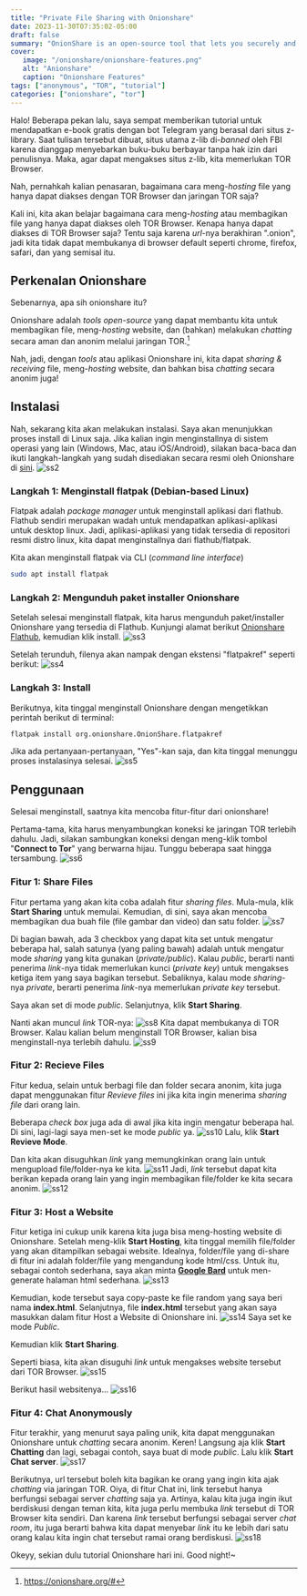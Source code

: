 ```yaml
---
title: "Private File Sharing with Onionshare"
date: 2023-11-30T07:35:02-05:00
draft: false
summary: "OnionShare is an open-source tool that lets you securely and anonymously share files, host websites, and chat with friends using the Tor network."
cover:
   image: "/onionshare/onionshare-features.png"
   alt: "Anionshare"
   caption: "Onionshare Features"
tags: ["anonymous", "TOR", "tutorial"]
categories: ["onionshare", "tor"]
---
```


Halo!
Beberapa pekan lalu, saya sempat memberikan tutorial untuk mendapatkan e-book gratis dengan bot Telegram yang
berasal dari situs z-library. Saat tulisan tersebut dibuat, situs utama z-lib di-*banned* oleh FBI karena dianggap
menyebarkan buku-buku berbayar tanpa hak izin dari penulisnya. Maka, agar dapat mengakses situs z-lib, kita 
memerlukan TOR Browser.


Nah, pernahkah kalian penasaran, bagaimana cara meng-*hosting* file yang hanya dapat diakses dengan TOR Browser
dan jaringan TOR saja? 

Kali ini, kita akan belajar bagaimana cara meng-*hosting* atau membagikan file yang hanya dapat diakses oleh
TOR Browser. Kenapa hanya dapat diakses di TOR Browser saja? Tentu saja karena *url*-nya berakhiran ".onion", jadi kita tidak dapat membukanya di browser default seperti chrome, firefox, safari, dan yang semisal itu.

## Perkenalan Onionshare
Sebenarnya, apa sih onionshare itu?

Onionshare adalah *tools* *open-source* yang dapat membantu kita untuk membagikan file, meng-*hosting* website, dan
(bahkan) melakukan *chatting* secara aman dan anonim melalui jaringan TOR.[^1]

Nah, jadi, dengan *tools* atau aplikasi Onionshare ini, kita dapat *sharing & receiving* file, meng-*hosting* 
website, dan bahkan bisa *chatting* secara anonim juga!

## Instalasi
Nah, sekarang kita akan melakukan instalasi. Saya akan menunjukkan proses install di Linux saja. Jika kalian
ingin menginstallnya di sistem operasi yang lain (Windows, Mac, atau iOS/Android), silakan baca-baca dan 
ikuti langkah-langkah yang sudah disediakan secara resmi oleh Onionshare di [sini](https://docs.onionshare.org/2.6/en/install.html). 
![ss2](/onionshare/download-install.png)

### Langkah 1: Menginstall flatpak (Debian-based Linux)
Flatpak adalah *package manager* untuk menginstall aplikasi dari flathub. Flathub sendiri merupakan wadah untuk mendapatkan
aplikasi-aplikasi untuk desktop linux. Jadi, aplikasi-aplikasi yang tidak tersedia di repositori resmi distro linux, kita 
dapat menginstallnya dari flathub/flatpak. 

Kita akan menginstall flatpak via CLI (*command line interface*)

```bash
sudo apt install flatpak
```

### Langkah 2: Mengunduh paket installer Onionshare 
Setelah selesai menginstall flatpak, kita harus mengunduh paket/installer Onionshare yang tersedia di Flathub.
Kunjungi alamat berikut [Onionshare Flathub](https://flathub.org/apps/org.onionshare.OnionShare), kemudian 
klik install.
![ss3](/onionshare/flathub.png)

Setelah terunduh, filenya akan nampak dengan ekstensi "flatpakref" seperti berikut:
![ss4](/onionshare/onionshare-file.png)

### Langkah 3: Install
Berikutnya, kita tinggal menginstall Onionshare dengan mengetikkan perintah berikut di terminal:

```bash
flatpak install org.onionshare.OnionShare.flatpakref
```
Jika ada pertanyaan-pertanyaan, "Yes"-kan saja, dan kita tinggal menunggu proses instalasinya selesai.
![ss5](/onionshare/install-onionshare.png)

## Penggunaan
Selesai menginstall, saatnya kita mencoba fitur-fitur dari onionshare!

Pertama-tama, kita harus menyambungkan koneksi ke jaringan TOR terlebih dahulu. Jadi, silakan sambungkan koneksi
dengan meng-klik tombol "**Connect to Tor**" yang berwarna hijau. Tunggu beberapa saat hingga tersambung.
![ss6](/onionshare/connect-to-tor.png)

### Fitur 1: Share Files 
Fitur pertama yang akan kita coba adalah fitur *sharing files*. Mula-mula, klik **Start Sharing**
untuk memulai. Kemudian, di sini, saya akan mencoba membagikan dua buah file (file gambar dan video) dan satu folder.
![ss7](/onionshare/share-setup.png)

Di bagian bawah, ada 3 checkbox yang dapat kita set untuk mengatur beberapa hal, salah satunya (yang
paling bawah) adalah untuk mengatur mode *sharing* yang kita gunakan (*private/public*). Kalau *public*, 
berarti nanti penerima *link*-nya tidak memerlukan kunci (*private key*) untuk mengakses ketiga item yang saya
bagikan tersebut. Sebaliknya, kalau mode *sharing*-nya *private*, berarti penerima *link*-nya memerlukan *private key*
tersebut.

Saya akan set di mode *public*. Selanjutnya, klik **Start Sharing**.

Nanti akan muncul *link* TOR-nya:
![ss8](/onionshare/url-sharing.png)
Kita dapat membukanya di TOR Browser. Kalau kalian belum menginstall TOR Browser, kalian bisa menginstall-nya
terlebih dahulu. 
![ss9](/onionshare/torbrowser-open.png)

### Fitur 2: Recieve Files
Fitur kedua, selain untuk berbagi file dan folder secara anonim, kita juga dapat menggunakan fitur *Revieve files*
ini jika kita ingin menerima *sharing file* dari orang lain.

Beberapa *check box* juga ada di awal jika kita ingin mengatur beberapa hal. Di sini, lagi-lagi saya men-set
ke mode *public* ya.
![ss10](/onionshare/recieve-files.png)
Lalu, klik **Start Revieve Mode**.

Dan kita akan disuguhkan *link* yang memungkinkan orang lain untuk mengupload file/folder-nya ke kita.
![ss11](/onionshare/url-recieving.png)
Jadi, *link* tersebut dapat kita berikan kepada orang lain yang ingin membagikan file/folder ke kita secara anonim.
![ss12](/onionshare/torbrowser-open-recieve.png)

### Fitur 3: Host a Website
Fitur ketiga ini cukup unik karena kita juga bisa meng-hosting website di Onionshare. Setelah meng-klik 
**Start Hosting**, kita tinggal memilih file/folder yang akan ditampilkan sebagai website. Idealnya, folder/file
yang di-share di fitur ini adalah folder/file yang mengandung kode html/css. Untuk itu, sebagai contoh
sederhana, saya akan minta 
[**Google Bard**](https://bard.google.com/?utm_source=sem&utm_medium=paid-media&utm_campaign=q4idID_sem7&gclid=EAIaIQobChMIi-3PypHsggMVhKRmAh1Q2AAOEAAYASAAEgJZDPD_BwE&hl=en)
untuk men-generate halaman html sederhana.
![ss13](/onionshare/google-bard.png)

Kemudian, kode tersebut saya copy-paste ke file random yang saya beri nama **index.html**. Selanjutnya, file
**index.html** tersebut yang akan saya masukkan dalam fitur Host a Website di Onionshare ini.
![ss14](/onionshare/hostwebsite.png)
Saya set ke mode *Public*.

Kemudian klik **Start Sharing**.

Seperti biasa, kita akan disuguhi *link* untuk mengakses website tersebut dari TOR Browser.
![ss15](/onionshare/url-hostwebsite.png)

Berikut hasil websitenya...
![ss16](/onionshare/torbrowser-open-hostwebsite.png)

### Fitur 4: Chat Anonymously
Fitur terakhir, yang menurut saya paling unik, kita dapat menggunakan Onionshare untuk *chatting* secara
anonim. Keren! Langsung aja klik **Start Chatting** dan lagi, sebagai contoh, saya buat di mode *public*. Lalu
klik **Start Chat server**.
![ss17](/onionshare/url-chatting.png)

Berikutnya, url tersebut boleh kita bagikan ke orang yang ingin kita ajak *chatting* via jaringan TOR. Oiya, 
di fitur Chat ini, link tersebut hanya berfungsi sebagai server *chatting* saja ya. Artinya, kalau kita juga
ingin ikut berdiskusi dengan teman kita, kita juga perlu membuka *link* tersebut di TOR Browser kita sendiri. Dan
karena *link* tersebut berfungsi sebagai server *chat room*, itu juga berarti bahwa kita dapat menyebar *link* itu ke
lebih dari satu orang kalau kita ingin chat tersebut ramai orang berdiskusi.
![ss18](/onionshare/torbrowser-open-chat.png)

Okeyy, sekian dulu tutorial Onionshare hari ini. Good night!~

[^1]: https://onionshare.org/#
